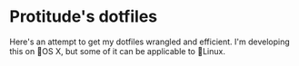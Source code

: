# Protitude's dotfiles
Here's an attempt to get my dotfiles wrangled and efficient. I'm developing this on OS X, but some of it can be applicable to 🐧Linux.
